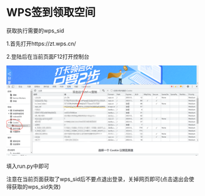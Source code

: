 # WPS签到领取空间

获取执行需要的wps_sid

1.首先打开https://zt.wps.cn/

2.登陆后在当前页面F12打开控制台

![image-20230829190640714](操作.jpg)

填入run.py中即可

注意在当前页面获取了wps_sid后不要点退出登录，关掉网页即可(点击退出会使得获取的wps_sid失效)